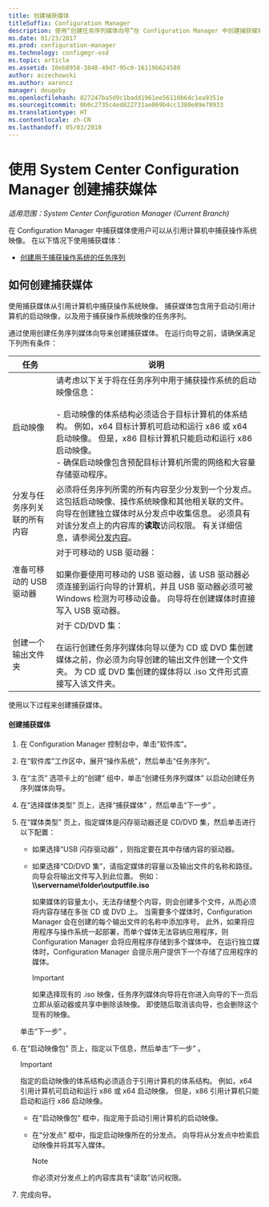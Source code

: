 ```yaml
---
title: 创建捕获媒体
titleSuffix: Configuration Manager
description: 使用“创建任务序列媒体向导”在 Configuration Manager 中创建捕获媒体，以从引用计算机中捕获操作系统映像。
ms.date: 01/23/2017
ms.prod: configuration-manager
ms.technology: configmgr-osd
ms.topic: article
ms.assetid: 10eb8958-3848-49d7-95c0-16119b624580
author: aczechowski
ms.author: aaroncz
manager: dougeby
ms.openlocfilehash: 827247ba5d9c1badd1961ee56110b6dc1ea9351e
ms.sourcegitcommit: 0b0c2735c4ed822731ae069b4cc1380e89e78933
ms.translationtype: HT
ms.contentlocale: zh-CN
ms.lasthandoff: 05/03/2018
---
```

# <a name="create-capture-media-with-system-center-configuration-manager"></a>使用 System Center Configuration Manager 创建捕获媒体

*适用范围：System Center Configuration Manager (Current Branch)*

在 Configuration Manager 中捕获媒体使用户可以从引用计算机中捕获操作系统映像。 在以下情况下使用捕获媒体：  

-   [创建用于捕获操作系统的任务序列](create-a-task-sequence-to-capture-an-operating-system.md)  

##  <a name="BKMK_CreateCaptureMedia"></a> 如何创建捕获媒体  
 使用捕获媒体从引用计算机中捕获操作系统映像。 捕获媒体包含用于启动引用计算机的启动映像，以及用于捕获操作系统映像的任务序列。

通过使用创建任务序列媒体向导来创建捕获媒体。 在运行向导之前，请确保满足下列所有条件：  

|任务|说明|  
|----------|-----------------|  
|启动映像|请考虑以下关于将在任务序列中用于捕获操作系统的启动映像信息：<br /><br /> -   启动映像的体系结构必须适合于目标计算机的体系结构。 例如，x64 目标计算机可启动和运行 x86 或 x64 启动映像。 但是，x86 目标计算机只能启动和运行 x86 启动映像。<br />-   确保启动映像包含预配目标计算机所需的网络和大容量存储驱动程序。|  
|分发与任务序列关联的所有内容|必须将任务序列所需的所有内容至少分发到一个分发点。 这包括启动映像、操作系统映像和其他相关联的文件。 向导在创建独立媒体时从分发点中收集信息。 必须具有对该分发点上的内容库的**读取**访问权限。  有关详细信息，请参阅[分发内容](../../core/servers/deploy/configure/deploy-and-manage-content.md#bkmk_distribute)。|  
|准备可移动的 USB 驱动器|对于可移动的 USB 驱动器：<br /><br /> 如果你要使用可移动的 USB 驱动器，该 USB 驱动器必须连接到运行向导的计算机，并且 USB 驱动器必须可被 Windows 检测为可移动设备。 向导将在创建媒体时直接写入 USB 驱动器。|  
|创建一个输出文件夹|对于 CD/DVD 集：<br /><br /> 在运行创建任务序列媒体向导以便为 CD 或 DVD 集创建媒体之前，你必须为向导创建的输出文件创建一个文件夹。 为 CD 或 DVD 集创建的媒体将以 .iso 文件形式直接写入该文件夹。|  

 使用以下过程来创建捕获媒体。  

#### <a name="to-create-capture-media"></a>创建捕获媒体  

1.  在 Configuration Manager 控制台中，单击“软件库”。  

2.  在“软件库”工作区中，展开“操作系统”，然后单击“任务序列”。  

3.  在“主页”  选项卡上的“创建”  组中，单击“创建任务序列媒体”  以启动创建任务序列媒体向导。  

4.  在“选择媒体类型”  页上，选择“捕获媒体” ，然后单击“下一步” 。  

5.  在“媒体类型”  页上，指定媒体是闪存驱动器还是 CD/DVD 集，然后单击进行以下配置：  

    -   如果选择“USB 闪存驱动器” ，则指定要在其中存储内容的驱动器。  

    -   如果选择“CD/DVD 集”，请指定媒体的容量以及输出文件的名称和路径。 向导会将输出文件写入到此位置。 例如：**\\\servername\folder\outputfile.iso**  

         如果媒体的容量太小，无法存储整个内容，则会创建多个文件，从而必须将内容存储在多张 CD 或 DVD 上。 当需要多个媒体时，Configuration Manager 会在创建的每个输出文件的名称中添加序号。 此外，如果将应用程序与操作系统一起部署，而单个媒体无法容纳应用程序，则 Configuration Manager 会将应用程序存储到多个媒体中。 在运行独立媒体时，Configuration Manager 会提示用户提供下一个存储了应用程序的媒体。  

        > [!IMPORTANT]  
        >  如果选择现有的 .iso 映像，任务序列媒体向导将在你进入向导的下一页后立即从驱动器或共享中删除该映像。 即使随后取消该向导，也会删除这个现有的映像。  

     单击“下一步” 。  

6.  在“启动映像包”  页上，指定以下信息，然后单击“下一步” 。  

    > [!IMPORTANT]  
    >  指定的启动映像的体系结构必须适合于引用计算机的体系结构。 例如，x64 引用计算机可启动和运行 x86 或 x64 启动映像。 但是，x86 引用计算机只能启动和运行 x86 启动映像。  

    -   在“启动映像包”  框中，指定用于启动引用计算机的启动映像。  

    -   在“分发点”  框中，指定启动映像所在的分发点。 向导将从分发点中检索启动映像并将其写入媒体。  

        > [!NOTE]  
        >  你必须对分发点上的内容库具有“读取”访问权限。  

7.  完成向导。  
